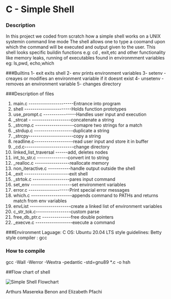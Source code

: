 # C - Simple Shell
### Description
In this project we coded from scratch how a simple shell works on a UNIX systemin command line mode
The shell allows one to type a coomand upon which the command will be executed and output given to the user.
This shell looks specific buildin functions e.g: cd , exit,etc and other functionality like memory leaks, running of executables found in environmment variables eg: ls,pwd, echo,which

###Builtins
1- exit exits shell
2- env prints environment variables
3- setenv - creayes or modifies an environment variable if it doesnt exist
4- unsetenv - removes an environment variable
5- changes directory

###Description of files
1. main.c ----------------------Entrance into program
2. shell -----------------------Holds function prototypes
3. use_prompt.c ----------------Handles user input and execution
4. _strcat - -------------------concatenate a string
5. _strcmp.c -------------------comapre two strings for a match
6. _strdup.c -------------------duplicate a string
7. _strcpy----------------------copy a string
8. readline.c-------------------read user input and store it in buffer
9. _cd.c------------------------change directory
10. linked_list_traversal ------add, deletes nodes
11. int_to_str.c ---------------convert int to string
12. _realloc.c -----------------reallocate memory
13. non_iteractive.c -----------handle output outside the shell
14. _exit ----------------------exit shell
15. _strtok.c ------------------pares input command
16. set_env --------------------set environment variables
17. error.c --------------------Print special error messages
18. which.c --------------------appends command to PATHs and returns match from env variables
19. envList --------------------create a linked list of environment variables
20. c_str_tok.c-----------------custom parse
21. free_db_ptr.c --------------free double pointers
22. _execve.c ------------------execute a command  

###Environment
Laguage: C
OS: Ubuntu 20.04 LTS
style guidelines: Betty style
compiler : gcc

### How to compile
gcc -Wall -Werror -Wextra -pedantic -std=gnu89 *.c -o hsh

##Flow chart of shell

![Simple Shell Flowchart](https://drive.google.com/uc?export=view&id=1JJdWZHREv29IiOgF6v43fOx4omJMTslq)

Arthurs
Masereka Benon and Elizabeth Pfachi

